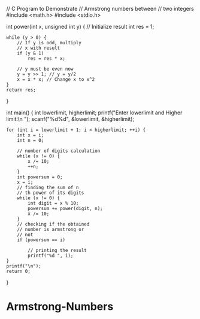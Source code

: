 // C Program to Demonstrate
// Armstrong numbers between
// two integers
#include <math.h>
#include <stdio.h>

int power(int x, unsigned int y)
{
	// Initialize result
	int res = 1;

	while (y > 0) {
		// If y is odd, multiply
		// x with result
		if (y & 1)
			res = res * x;

		// y must be even now
		y = y >> 1; // y = y/2
		x = x * x; // Change x to x^2
	}
	return res;
}

int main()
{
	int lowerlimit, higherlimit;
	printf("Enter lowerlimit and Higher limit:\n ");
	scanf("%d%d", &lowerlimit, &higherlimit);

	for (int i = lowerlimit + 1; i < higherlimit; ++i) {
		int x = i;
		int n = 0;
	
		// number of digits calculation
		while (x != 0) {
			x /= 10;
			++n;
		}
		int powersum = 0;
		x = i;
		// finding the sum of n
		// th power of its digits
		while (x != 0) {
			int digit = x % 10;
			powersum += power(digit, n);
			x /= 10;
		}
		// checking if the obtained
		// number is armstrong or
		// not
		if (powersum == i)

			// printing the result
			printf("%d ", i);
	}
	printf("\n");
	return 0;
}
# Armstrong-Numbers
